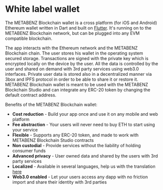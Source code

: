 # White label wallet

The METABENZ Blockchain wallet is a cross platform \(for iOS and Android\) Ethereum wallet written in Dart and built on [Flutter](http://https//flutter.dev/). It's running on to the METABENZ Blockchain network, but can be plugged into any EVM compatible blockchain.

The app interacts with the Ethereum network and the METABENZ Blockchain chain. The user stores his wallet in the operating system secured storage. Transactions are signed with the private key which is encrypted locally on the device by the user. All the data is controlled by the user and shared on demand with 3rd party services using web3.0 interfaces. Private user data is stored also in a decentralized manner via 3box and IPFS protocol in order to be able to share it or restore it. METABENZ Blockchain wallet is meant to be used with the METABENZ Blockchain Studio and can integrate any ERC-20 token by changing the default contract address.

Benefits of the METABENZ Blockchain wallet:

- **Cost reduction** - Build your app once and use it on any mobile and web platform
- **Fee abstraction** - Your users will never need to buy ETH to start using your service
- **Flexible** - Supports any ERC-20 token, and made to work with METABENZ Blockchain Studio contracts
- **Non custodial** - Provide services without the liability of holding consumer funds
- **Advanced privacy** - User owned data and shared by the users with 3rd party services
- **Localized** - Available in several languages, help us with the translation [here](https://lokalise.co/public/783082135d36f14996c804.53212944/)
- **Web3.0 enabled** - Let your users access any dapp with no friction import and share their identity with 3rd parties

